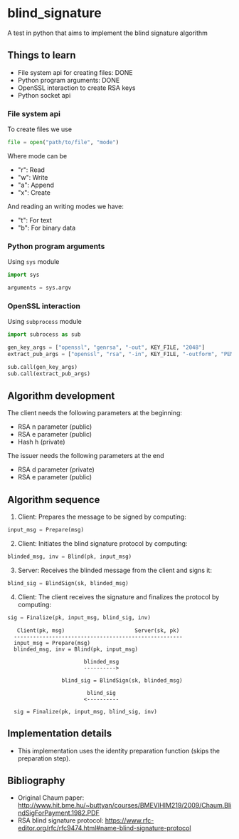 # blind_signature

A test in python that aims to implement the blind signature algorithm

## Things to learn

* File system api for creating files: DONE
* Python program arguments: DONE
* OpenSSL interaction to create RSA keys
* Python socket api

### File system api

To create files we use

```python
file = open("path/to/file", "mode")
```

Where mode can be

* "r": Read
* "w": Write
* "a": Append
* "x": Create

And reading an writing modes we have:

* "t": For text
* "b": For binary data

### Python program arguments

Using `sys` module

```python
import sys

arguments = sys.argv
```

### OpenSSL interaction

Using `subprocess` module

```python
import subrocess as sub

gen_key_args = ["openssl", "genrsa", "-out", KEY_FILE, "2048"]
extract_pub_args = ["openssl", "rsa", "-in", KEY_FILE, "-outform", "PEM", "-pubout", "-out", PUBLIC_KEY_FILE]

sub.call(gen_key_args)
sub.call(extract_pub_args)
```

## Algorithm development

The client needs the following parameters at the beginning:

* RSA n parameter (public)
* RSA e parameter (public)
* Hash h (private)

The issuer needs the following parameters at the end

* RSA d parameter (private)
* RSA e parameter (public)

## Algorithm sequence

1. Client: Prepares the message to be signed by computing:

```python
input_msg = Prepare(msg)
```

2. Client: Initiates the blind signature protocol by computing:

```python
blinded_msg, inv = Blind(pk, input_msg)
```

3. Server: Receives the blinded message from the client and signs it:

```python
blind_sig = BlindSign(sk, blinded_msg)
```

4. Client: The client receives the signature and finalizes the protocol by computing:

```python
sig = Finalize(pk, input_msg, blind_sig, inv)
```

```mermaid
   Client(pk, msg)                      Server(sk, pk)
  -----------------------------------------------------
  input_msg = Prepare(msg)
  blinded_msg, inv = Blind(pk, input_msg)

                        blinded_msg
                        ---------->

                 blind_sig = BlindSign(sk, blinded_msg)

                         blind_sig
                        <----------

  sig = Finalize(pk, input_msg, blind_sig, inv)
```

## Implementation details

* This implementation uses the identity preparation function (skips the preparation step).

## Bibliography

* Original Chaum paper: <http://www.hit.bme.hu/~buttyan/courses/BMEVIHIM219/2009/Chaum.BlindSigForPayment.1982.PDF>
* RSA blind signature protocol: <https://www.rfc-editor.org/rfc/rfc9474.html#name-blind-signature-protocol>
